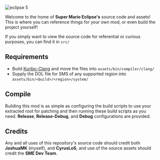 ![eclipse 5](https://user-images.githubusercontent.com/60854312/160558618-ef697b4c-890e-46fd-b45c-bfb3a6824534.png)

Welcome to the home of **Super Mario Eclipse's** source code and assets! This is where you can reference things for your own mod, or even build the project yourself!

If you simply want to view the source code for referential or curious purposes, you can find it in `src/`

## Requirements

- Build [Kuribo-Clang](https://github.com/DotKuribo/llvm-project) and move the files into `assets/bin/compiler/clang/`
- Supply the DOL file for SMS of any supported region into `assets/bin/<build>/<region>/system/`

## Compile

Building this mod is as simple as configuring the build scripts to use your extracted root for patching and then running these build scripts as you need. **Release**, **Release-Debug**, and **Debug** configurations are provided.

## Credits

Any and all uses of this repository's source code should credit both **JoshuaMK** (myself), and **CyrusLoS**, and use of the source assets should credit the **SME Dev Team**.
